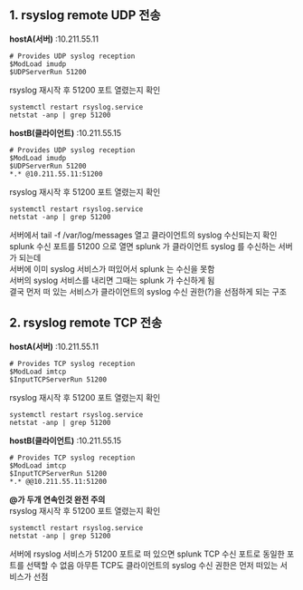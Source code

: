 ## 1. rsyslog remote UDP 전송
**hostA(서버)**     :10.211.55.11  
```
# Provides UDP syslog reception    
$ModLoad imudp
$UDPServerRun 51200
```
rsyslog 재시작 후 51200 포트 열렸는지 확인
```
systemctl restart rsyslog.service
netstat -anp | grep 51200
```

**hostB(클라이언트)** :10.211.55.15
```
# Provides UDP syslog reception    
$ModLoad imudp
$UDPServerRun 51200
*.* @10.211.55.11:51200
```
rsyslog 재시작 후 51200 포트 열렸는지 확인
```
systemctl restart rsyslog.service
netstat -anp | grep 51200
```
서버에서 tail -f /var/log/messages 열고 클라이언트의 syslog 수신되는지 확인<br>
splunk 수신 포트를 51200 으로 열면 splunk 가 클라이언트 syslog 를 수신하는 서버가 되는데<br>
서버에 이미 syslog 서비스가 떠있어서 splunk 는 수신을 못함<br>
서버의 syslog 서비스를 내리면 그때는 splunk 가 수신하게 됨<br>
결국 먼저 떠 있는 서비스가 클라이언트의 syslog 수신 권한(?)을 선점하게 되는 구조<br>


## 2. rsyslog remote TCP 전송
**hostA(서버)**     :10.211.55.11  
```
# Provides TCP syslog reception    
$ModLoad imtcp
$InputTCPServerRun 51200
```
rsyslog 재시작 후 51200 포트 열렸는지 확인
```
systemctl restart rsyslog.service
netstat -anp | grep 51200
```

**hostB(클라이언트)** :10.211.55.15
```
# Provides TCP syslog reception    
$ModLoad imtcp
$InputTCPServerRun 51200
*.* @@10.211.55.11:51200
```
**@가 두개 연속인것 완전 주의**<br>
rsyslog 재시작 후 51200 포트 열렸는지 확인
```
systemctl restart rsyslog.service
netstat -anp | grep 51200
```
서버에 rsyslog 서비스가 51200 포트로 떠 있으면 splunk TCP 수신 포트로 동일한 포트를 선택할 수 없음
아무튼 TCP도 클라이언트의 syslog 수신 권한은 먼저 떠있는 서비스가 선점
